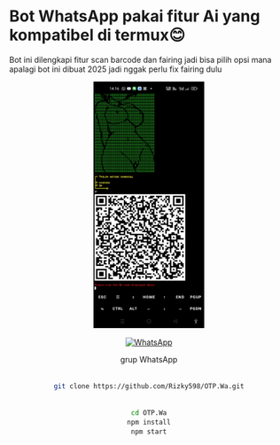 # Bot WhatsApp pakai fitur Ai yang kompatibel di termux😊
Bot ini dilengkapi fitur scan barcode dan fairing jadi bisa pilih opsi mana apalagi bot ini dibuat 2025 jadi nggak perlu fix fairing dulu
<div align="center">
  <p>
    <img src="1.jpg" width="200">
    </p>
  

[![WhatsApp](https://img.shields.io/badge/WhatsApp-25D366?style=for-the-badge&logo=whatsapp&logoColor=white)](https://chat.whatsapp.com/Jmbs0K52j3fB4FOP5wViWX)

grup WhatsApp
 
```bash

git clone https://github.com/Rizky598/OTP.Wa.git

```

```bash

cd OTP.Wa
npm install
npm start

```
